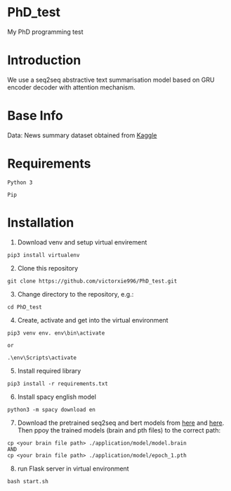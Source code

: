 # PhD_test
My PhD programming test

# Introduction
We use a seq2seq abstractive text summarisation model based on GRU encoder decoder with attention mechanism.

# Base Info

Data: News summary dataset obtained from [Kaggle](https://www.kaggle.com/sunnysai12345/news-summary?select=news_summary_more.csv)


# Requirements
```
Python 3
```

```
Pip
```


# Installation
1. Download venv and setup virtual envirement
```
pip3 install virtualenv
```
2. Clone this repository
```
git clone https://github.com/victorxie996/PhD_test.git
```
3.  Change directory to the repository, e.g.:
```
cd PhD_test
```
4. Create, activate and get into the virtual environment 
```
pip3 venv env. env\bin\activate

or 

.\env\Scripts\activate
```
5. Install required library
```
pip3 install -r requirements.txt
```
6. Install spacy english model
```
python3 -m spacy download en
```
7. Download the pretrained seq2seq and bert models from [here](https://drive.google.com/file/d/1mw0VENGVosXo0yct7KRXxq6LPNPVJDNT/view?usp=sharing) and [here](https://drive.google.com/file/d/1M5Go5VM-fsXpvYfPxMH1vvnphVa4hHBu/view?usp=sharing). Then ppoy the trained models (brain and pth files) to the correct path:
```
cp <your brain file path> ./application/model/model.brain 
AND
cp <your brain file path> ./application/model/epoch_1.pth 
```
8. run Flask server in virtual environment
```
bash start.sh
```

